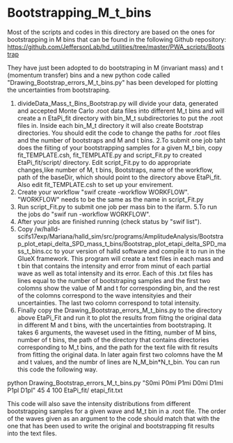# Bootstrapping_M_t_bins

Most of the scripts and codes in this directory are based on the ones for bootstrapping in M bins that can be found in the 
following Github repository:
https://github.com/JeffersonLab/hd_utilities/tree/master/PWA_scripts/Bootstrap

They have just been adopted to do bootstraping in M (invariant mass) and t (momentum transfer) bins and a new python code called
"Drawing_Bootstrap_errors_M_t_bins.py" has been developed for plotting the uncertainties from bootstraping.

1. divideData_Mass_t_Bins_Bootstrap.py will divide your data, generated and accepted Monte Carlo .root data files into 
different M_t bins and will create a n EtaPi_fit directory with bin_M_t subdirectories to put the .root files in. Inside each bin_M_t 
directory it will also create Bootstrap directories. You should edit the code to change the paths for .root files and the number of bootstraps and M and t bins.
2.To submit one job taht does the fiiting of your bootstrapping samples for a given M_t bin, copy fit_TEMPLATE.csh, fit_TEMPLATE.py and 
script_Fit.py to created  EtaPi_fit/script/ directory. Edit script_Fit.py to do appropriate changes,like number of M, t bins, Bootstraps, name of the workflow,
path of the baseDir, which should point to the directory above EtaPi_fit. Also edit fit_TEMPLATE.csh to set up your envirement.
3. Create your workflow "swif create -workflow WORKFLOW". "WORKFLOW" needs to be the same as the name in script_Fit.py 
4. Run script_Fit.py to submit one job per mass bin to the ifarm. 
5.To run the jobs do "swif run -workflow WORKFLOW".
6. After your jobs are finished running (check status by "swif list").
7. Copy /w/halld-scifs17exp/Mariana/halld_sim/src/programs/AmplitudeAnalysis/Bootstrap_plot_etapi_delta_SPD_mass_t_bins/Bootstrap_plot_etapi_delta_SPD_mass_t_bins.cc
to your version of halld software and compile it to run in the GlueX framework.
This program will create a text files in each mass and t bin that contains the intensity and error from minut of each partial 
wave as well as total intensity and its error. Each of this .txt files has lines equal to the number of bootstraping samples and the first two colomns show the value of M and t for corresponding bin, and the rest of the colomns correspond to the wave intensityies and their uncertainties. The last two colomn correspond to total intensity.
8. Finally copy the Drawing_Bootstrap_errors_M_t_bins.py to the directory above EtaPi_Fit and run it to plot the results from fiitng the original data in different M and t bins, with the uncertainties from bootstraping. It takes 6 arguments, the waveset used in the fitting, number of M bins, number of t bins, the path of the directory that contains directories corresponding to M_t bins, and the path for the text file with fit results from fitting the original data. In later again first two colomns have the M and t values, and the numbr of lines are N_M_bin*N_t_bin. You can run this code the following way. 

python Drawing_Bootstrap_errors_M_t_bins.py "S0mi P0mi P1mi D0mi D1mi P1pl D1pl" 45 4 100 EtaPi_fit/ etapi_fit.txt

This code will also save the intensity distributions from different bootstrapping samples for a given wave and M_t bin in a .root file.
The order of the waves given as an argument to the code should match that with the one that has been used to write the original and bootstrapping fit results into the text files.

